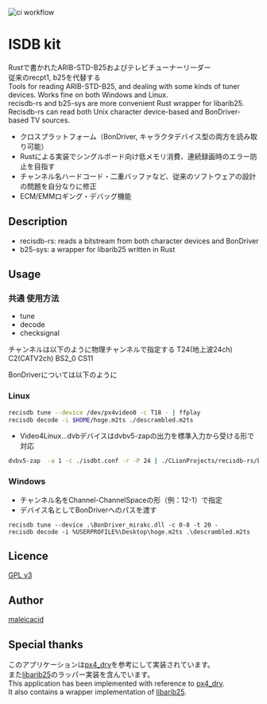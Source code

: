 ![ci workflow](https://github.com/kazuki0824/b25-kit-rs/actions/workflows/rust.yml/badge.svg)

ISDB kit
====
Rustで書かれたARIB-STD-B25およびテレビチューナーリーダー  
従来のrecpt1, b25を代替する  
Tools for reading ARIB-STD-B25, and dealing with some kinds of tuner devices. Works fine on both Windows and Linux.  
recisdb-rs and b25-sys are more convenient Rust wrapper for libarib25. Recisdb-rs can read both Unix character device-based and BonDriver-based TV sources. 
- クロスプラットフォーム（BonDriver, キャラクタデバイス型の両方を読み取り可能）
- Rustによる実装でシングルボード向け低メモリ消費、連続録画時のエラー防止を目指す
- チャンネル名ハードコード・二重バッファなど、従来のソフトウェアの設計の問題を自分なりに修正
- ECM/EMMロギング・デバッグ機能

## Description
- recisdb-rs: reads a bitstream from both character devices and BonDriver
- b25-sys: a wrapper for libarib25 written in Rust


## Usage
### 共通 使用方法
- tune 
- decode
- checksignal

チャンネルは以下のように物理チャンネルで指定する
T24(地上波24ch)
C2(CATV2ch)
BS2_0
CS11

BonDriverについては以下のように

### Linux
```bash
recisdb tune --device /dev/px4video0 -c T18 - | ffplay
recisdb decode -i $HOME/hoge.m2ts ./descrambled.m2ts
```
- Video4Linux...dvbデバイスはdvbv5-zapの出力を標準入力から受ける形で対応
```bash
dvbv5-zap  -a 1 -c ./isdbt.conf -r -P 24 | ./CLionProjects/recisdb-rs/b25-toolkit-rs/target/debug/recisdb decode - | ffplay
```
### Windows
- チャンネル名をChannel-ChannelSpaceの形（例：12-1）で指定
- デバイス名としてBonDriverへのパスを渡す
```
recisdb tune --device .\BonDriver_mirakc.dll -c 0-8 -t 20 -
recisdb decode -i %USERPROFILE%\Desktop\hoge.m2ts .\descrambled.m2ts
```

## Licence
[GPL v3](https://github.com/kazuki0824/b25-kit-rs/blob/master/LICENSE)

## Author
[maleicacid](https://github.com/kazuki0824)

## Special thanks
このアプリケーションは[px4_drv](https://github.com/nns779/px4_drv)を参考にして実装されています。  
また[libarib25](https://github.com/stz2012/libarib25)のラッパー実装を含んでいます。  
This application has been implemented with reference to [px4_drv](https://github.com/nns779/px4_drv).  
It also contains a wrapper implementation of [libarib25](https://github.com/stz2012/libarib25).

